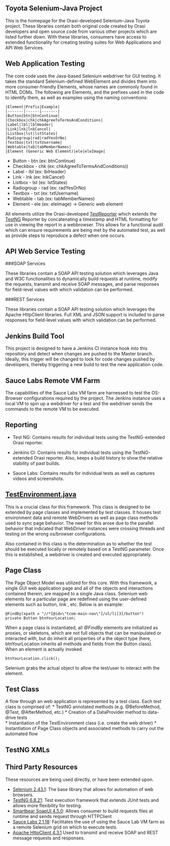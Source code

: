 ## Toyota Selenium-Java Project

This is the homepage for the Orasi-developed Selenium-Java Toyota project. These libraries contain both original code created by Orasi developers and open source code from various other projects which are listed further down. With these libraries, consumers have access to extended functionality for creating testing suites for Web Applications and API Web Services.

## Web Application Testing

The core code uses the Java-based Selenium webdriver for GUI testing. It takes the standard Selenium-defined WebElement and divides them into more consumer-friendly Elements, whose names are commonly found in HTML DOMs. The following are Elements, and the prefixes used in the code to identify them, as well as examples using the naming conventions:

	|Element|Prefix|Example|
	|-------|------|-------|
	|Button|btn|btnContinue|
	|Checkbox|chk|chkAgreeToTermsAndConditions|
	|Label|lbl|lblHeader|
	|Link|lnk|lnkCancel|
	|Listbox|lst|lstStates|
	|Radiogroup|rad|radYesOrNo|
	|Textbox|txt|txtUsername|
	|Webtable|tab|tabMemberNames|
	|Element (Generic Web Element)|ele|eleImage|
* Button - btn (ex: btnContinue)
* Checkbox - chk (ex: chkAgreeToTermsAndConditions))
* Label - lbl (ex: lblHeader)
* Link - lnk (ex: lnkCancel)
* Listbox  - lst (ex: lstStates)
* Radiogroup - rad (ex: radYesOrNo)
* Textbox - txt (ex: txtUsername)
* Webtable - tab (ex: tabMemberNames)
* Element - ele (ex: eleImage) -> Generic web element

All elements utilize the Orasi-developed [TestReporter](https://github.com/waitsavery/Toyota/blob/master/src/main/java/com/orasi/utils/TestReporter.java) which extends the [TestNG](https://github.com/cbeust/testng) Reporter by concatenating a timestamp and HTML formatting for use in viewing the report in a webbrowser. This allows for a functional audit which can ensure requirements are being met by the automated test, as well as provide steps to reproduce a defect when one occurs.

## API Web Service Testing

###SOAP Services 
 
These libraries contain a SOAP API testing solution which leverages Java and W3C functionalities to dynamically build requests at runtime, modify the requests, transmit and receive SOAP messages, and parse responses for field-level values with which validation can be performed. 

###REST Services  
  
These libraries contain a SOAP API testing solution which leverages the Apache HttpClient libraries. Full XML and JSON support is included to parse responses for field-level values with which validation can be performed. 

## Jenkins Build Tool
This project is designed to have a Jenkins CI instance hook into this repository and detect when changes are pushed to the Master branch. Ideally, this trigger will be changed to look for code changes pushed by developers, thereby triggering a new build to test the new application code.

## Sauce Labs Remote VM Farm

The capabilities of the Sauce Labs VM farm are harnessed to test the OS-Browser configurations required by the project. The Jenkins instance uses a local VM to spin up a webdriver for a test and the webdriver sends the commands to the remote VM to be executed.

## Reporting

* Test NG: Contains results for individual tests using the TestNG-extended Orasi reporter.

* Jenkins CI: Contains results for individual tests using the TestNG-extended Orasi reporter.  Also, keeps a build history to show the relative stability of past builds.

* Sauce Labs: Contains results for individual tests as well as captures videos and screenshots.

## [TestEnvironment.java](https://github.com/waitsavery/Toyota/blob/master/src/main/java/com/orasi/utils/TestEnvironment.java)

This is a crucial class for this framework. This class is designed to be extended by page classes and implemented by test classes. It houses test environment data and remote WebDrivers as well as page class methods used to sync page behavior.  The need for this arose due to the parallel behavior that indicated that WebDriver instances were crossing threads and testing on the wrong os/browser configurations.

Also contained in this class is the determination as to whether the test should be executed locally or remotely based on a TestNG parameter. Once this is established, a webdriver is created and executed appropriately.

## Page Class

The Page Object Model was utilized for this core. With this framework, a single GUI web application page and all of the objects and interactions contained therein, are mapped to a single Java class. Selenium web elements for a particular page are redefined using the user-defined elements such as button, link , etc. Below is an example:

	@FindBy(xpath = "//*[@id=\"tcom-main-nav\"]/ul/li[3]/button")
	private Button btnYourLocation;

When a page class is instantiated, all *@FindBy* elements are initialized as proxies, or skeletons, which are not full objects that can be manipulated or interacted with, but do inherit all properties of a the object type (here, btnYourLocation inherits all methods and fields from the Button class). When an element is actually invoked

	btnYourLocation.click();
 
Selenium grabs the actual object to allow the test/user to interact with the element.

## Test Class

A flow through an web application is represented by a test class. Each test class is comprised of:
	* TestNG annotated methods (e.g. @BeforeMethod, @Test, @AfterMethod, etc.)
	* Creation of a DataProvider method to data-drive tests 	
	* Instantiation of the TestEnvironment class (i.e. create the web driver)
	* Instantiation of Page Class objects and associated methods to carry out the 
	  automated flow

## TestNG XMLs

## Third Party Resources
These resources are being used directly, or have been extended upon.
* [Selenium 2.43.1](https://github.com/SeleniumHQ/selenium): The base library that allows for automation of web browsers.
* [TestNG 6.8.21](https://github.com/cbeust/testng/): Test execution framework that extends JUnit tests and allows more flexibility for testing.
* [Smartbear SoapUI 4.5.0](https://github.com/SmartBear/soapui): Allows consumer to build requests files at runtime and sends request through HTTPClient
* [Sauce Labs 2.1.18](https://github.com/saucelabs/sauce-java): Facilitates the  use of using the Sauce Lab VM farm as a remote Selenium grid on which to execute tests.
* [Apache HttpClient 4.3.1](https://hc.apache.org/httpcomponents-client-ga/httpclient/apidocs/index.html) Used to transmit and receive SOAP and REST message requests and responses.